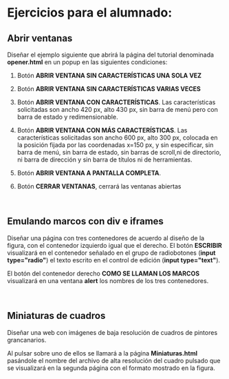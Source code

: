 # Ejercicios para el alumnado:

## Abrir ventanas

Diseñar el ejemplo siguiente que abrirá la página del tutorial denominada
**opener.html** en un popup en las siguientes condiciones:

1. Botón **ABRIR VENTANA SIN CARACTERÍSTICAS UNA SOLA VEZ**

2. Botón **ABRIR VENTANA SIN CARACTERÍSTICAS VARIAS VECES**

3. Botón **ABRIR VENTANA CON CARACTERÍSTICAS**. Las características solicitadas
   son ancho 420 px, alto 430 px, sin barra de menú pero con barra de estado y
   redimensionable.

4. Botón **ABRIR VENTANA CON MÁS CARACTERÍSTICAS**. Las características
   solicitadas son ancho 600 px, alto 300 px, colocada en la posición fijada por
   las coordenadas x=150 px, y sin especificar, sin barra de menú, sin barra de
   estado, sin barras de scroll,ni de directorio, ni barra de dirección y sin
   barra de títulos ni de herramientas.

5. Botón **ABRIR VENTANA A PANTALLA COMPLETA**.

6. Botón **CERRAR VENTANAS**, cerrará las ventanas abiertas

<br>

## Emulando marcos con div e iframes

Diseñar una página con tres contenedores de acuerdo al diseño de la figura, con
el contenedor izquierdo igual que el derecho. El botón **ESCRIBIR** visualizará
en el contenedor señalado en el grupo de radiobotones (**input type="radio"**)
el texto escrito en el control de edición (**input type="text"**).

El botón del contenedor derecho **COMO SE LLAMAN LOS MARCOS** visualizará en una
ventana **alert** los nombres de los tres contenedores.

<br>

## Miniaturas de cuadros

Diseñar una web con imágenes de baja resolución de cuadros de pintores
grancanarios.

Al pulsar sobre uno de ellos se llamará a la página **Miniaturas.html**
pasándole el nombre del archivo de alta resolución del cuadro pulsado que se
visualizará en la segunda página con el formato mostrado en la figura.
